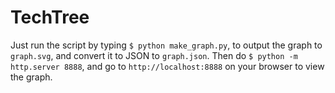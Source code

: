TechTree
=========

Just run the script by typing `$ python make_graph.py`, to output the graph to `graph.svg`, and convert it to JSON to `graph.json`.
Then do `$ python -m http.server 8888`, and go to `http://localhost:8888` on your browser to view the graph.
